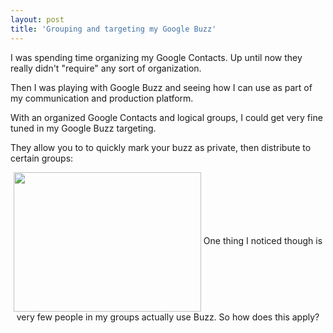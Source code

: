 ```yaml
---
layout: post
title: 'Grouping and targeting my Google Buzz'
---
```

I was spending time organizing my Google Contacts. Up until now they really didn't "require" any sort of organization.<p></p>
Then I was playing with Google Buzz and seeing how I can use as part of my communication and production platform.<p></p>
With an organized Google Contacts and logical groups, I could get very fine tuned in my Google Buzz targeting.<p></p>
They allow you to to quickly mark your buzz as private, then distribute to certain groups:
<p style="text-align: center;"><img class="size-medium wp-image-1265 aligncenter" title="Grouping and Organizing" src="http://kinlane-com-wordpress.s3.amazonaws.com/wp-content/uploads/2010/02/Grouping-and-Organizing-300x223.png" alt="" width="300" height="223" align="center" />
One thing I noticed though is very few people in my groups actually use Buzz. So how does this apply?